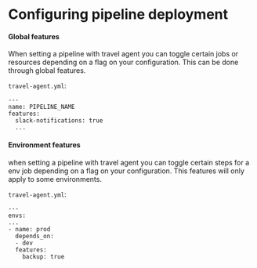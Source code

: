 # Configuring pipeline deployment

#### Global features

When setting a pipeline with travel agent you can toggle certain jobs or resources 
depending on a flag on your configuration. This can be done through global features.

`travel-agent.yml`:

    ---
    name: PIPELINE_NAME
    features:
      slack-notifications: true 
      ...

#### Environment features

when setting a pipeline with travel agent you can toggle certain steps for a env 
job depending on a flag on your configuration. This features will only apply 
to some environments.

`travel-agent.yml`:

    ---
    envs:
    ...
    - name: prod
      depends_on:
      - dev
      features:
        backup: true 
